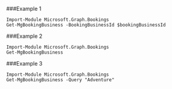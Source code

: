 ###Example 1
```
Import-Module Microsoft.Graph.Bookings
Get-MgBookingBusiness -BookingBusinessId $bookingBusinessId
```
###Example 2
```
Import-Module Microsoft.Graph.Bookings
Get-MgBookingBusiness
```
###Example 3
```
Import-Module Microsoft.Graph.Bookings
Get-MgBookingBusiness -Query "Adventure" 
```
